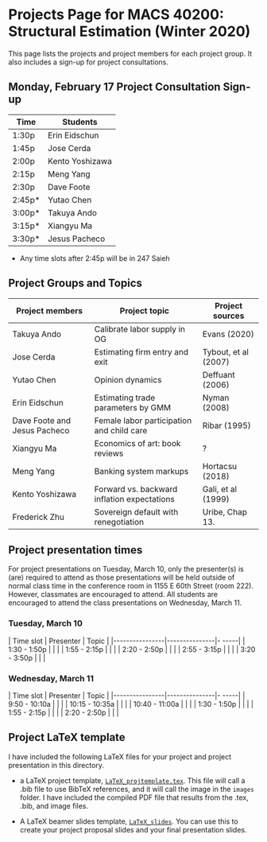 # Projects Page for MACS 40200: Structural Estimation (Winter 2020)


This page lists the projects and project members for each project group. It also includes a sign-up for project consultations.


## Monday, February 17 Project Consultation Sign-up

| Time  | Students        |
|-------|-----------------|
| 1:30p | Erin Eidschun |
| 1:45p | Jose Cerda |
| 2:00p | Kento Yoshizawa |
| 2:15p | Meng Yang |
| 2:30p | Dave Foote |
| 2:45p* | Yutao Chen |
| 3:00p* | Takuya Ando |
| 3:15p* | Xiangyu Ma |
| 3:30p* | Jesus Pacheco|
* Any time slots after 2:45p will be in 247 Saieh

## Project Groups and Topics

| Project members | Project topic | Project sources |
|-----------------|-----------------|-----------------|
| Takuya Ando     | Calibrate labor supply in OG | Evans (2020) |
| Jose Cerda      | Estimating firm entry and exit | Tybout, et al (2007) |
| Yutao Chen      | Opinion dynamics | Deffuant (2006) |
| Erin Eidschun   | Estimating trade parameters by GMM | Nyman (2008) |
| Dave Foote and Jesus Pacheco | Female labor participation and child care | Ribar (1995) |
| Xiangyu Ma      | Economics of art: book reviews | ? |
| Meng Yang       | Banking system markups |  Hortacsu (2018) |
| Kento Yoshizawa | Forward vs. backward inflation expectations | Gali, et al (1999) |
| Frederick Zhu   | Sovereign default with renegotiation | Uribe, Chap 13. |


## Project presentation times

For project presentations on Tuesday, March 10, only the presenter(s) is (are) required to attend as those presentations will be held outside of normal class time in the conference room in 1155 E 60th Street (room 222). However, classmates are encouraged to attend. All students are encouraged to attend the class presentations on Wednesday, March 11.

### Tuesday, March 10
|  Time slot     |   Presenter   | Topic |
|----------------|---------------|- -----|
|  1:30 -  1:50p |               |       |
|  1:55 -  2:15p |               |       |
|  2:20 -  2:50p |               |       |
|  2:55 -  3:15p |               |       |
|  3:20 -  3:50p |               |       |

### Wednesday, March 11
|  Time slot     |   Presenter   | Topic |
|----------------|---------------|- -----|
|  9:50 - 10:10a |               |       |
| 10:15 - 10:35a |               |       |
| 10:40 - 11:00a |               |       |
|  1:30 -  1:50p |               |       |
|  1:55 -  2:15p |               |       |
|  2:20 -  2:50p |               |       |


## Project LaTeX template

I have included the following LaTeX files for your project and project presentation in this directory.

* a LaTeX project template, [`LaTeX_projtemplate.tex`](https://github.com/rickecon/StructEst_W20/blob/master/Projects/LaTeXtemplates/LaTeX_projtemplate.tex). This file will call a .bib file to use BibTeX references, and it will call the image in the `images` folder. I have included the compiled PDF file that results from the .tex, .bib, and image files.

* A LaTeX beamer slides template, [`LaTeX_slides`](https://github.com/rickecon/StructEst_W20/blob/master/Projects/LaTeXtemplates/LaTeX_slides.tex). You can use this to create your project proposal slides and your final presentation slides.
